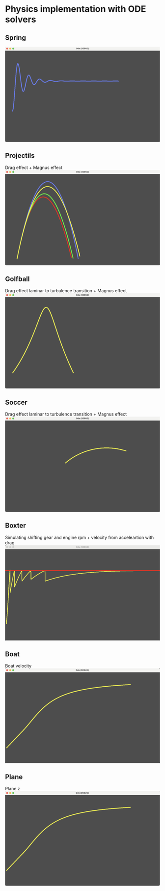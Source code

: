 # Physics implementation with ODE solvers
## Spring
![Spring](https://raw.githubusercontent.com/eadgyo/physicsImplementation/main/screenshots/spring.png)

## Projectils
Drag effect + Magnus effect
![Projectile view left view](https://raw.githubusercontent.com/eadgyo/physicsImplementation/main/screenshots/projectiles.png)

## Golfball
Drag effect laminar to turbulence transition + Magnus effect
![Golf view left view](https://raw.githubusercontent.com/eadgyo/physicsImplementation/main/screenshots/golfball.png)

## Soccer
Drag effect laminar to turbulence transition + Magnus effect
![Soccer ball top view](https://raw.githubusercontent.com/eadgyo/physicsImplementation/main/screenshots/soccer.png)

## Boxter
Simulating shifting gear and engine rpm + velocity from acceleartion with drag
![Boxter engine rpm / time](https://raw.githubusercontent.com/eadgyo/physicsImplementation/main/screenshots/boxter.png)

## Boat
Boat velocity
![Boat vel / time](https://raw.githubusercontent.com/eadgyo/physicsImplementation/main/screenshots/boatvelocity.png)

## Plane
Plane z
![Boat z / time](https://raw.githubusercontent.com/eadgyo/physicsImplementation/main/screenshots/plane.png)
